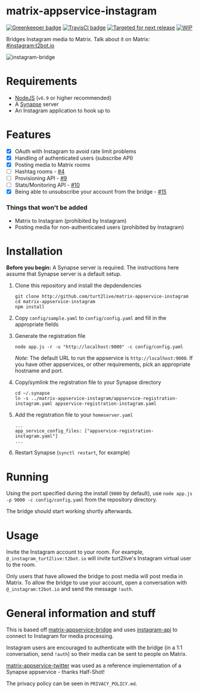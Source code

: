 # matrix-appservice-instagram

[![Greenkeeper badge](https://badges.greenkeeper.io/turt2live/matrix-appservice-instagram.svg)](https://greenkeeper.io/)
[![TravisCI badge](https://travis-ci.org/turt2live/matrix-appservice-instagram.svg?branch=master)](https://travis-ci.org/turt2live/matrix-appservice-instagram) 
[![Targeted for next release](https://badge.waffle.io/turt2live/matrix-appservice-instagram.png?label=sorted&title=Targeted+for+next+release)](https://waffle.io/turt2live/waffle-matrix?utm_source=badge)
[![WIP](https://badge.waffle.io/turt2live/matrix-appservice-instagram.png?label=wip&title=WIP)](https://waffle.io/turt2live/waffle-matrix?utm_source=badge)

Bridges Instagram media to Matrix. Talk about it on Matrix: [#instagram:t2bot.io](https://matrix.to/#/#instagram:t2bot.io)

![instagram-bridge](https://t2bot.io/_matrix/media/v1/download/t2l.io/NoXaWiWBsjtgmjZWmUjJYNfv)

# Requirements

* [NodeJS](https://nodejs.org/en/) (`v6.9` or higher recommended)
* A [Synapse](https://github.com/matrix-org/synapse) server
* An Instagram application to hook up to

# Features

* [x] OAuth with Instagram to avoid rate limit problems
* [x] Handling of authenticated users (subscribe API)
* [x] Posting media to Matrix rooms
* [ ] Hashtag rooms - [#4](https://github.com/turt2live/matrix-appservice-instagram/issues/4)
* [ ] Provisioning API - [#9](https://github.com/turt2live/matrix-appservice-instagram/issues/9)
* [ ] Stats/Monitoring API - [#10](https://github.com/turt2live/matrix-appservice-instagram/issues/10)
* [x] Being able to unsubscribe your account from the bridge - [#15](https://github.com/turt2live/matrix-appservice-instagram/issues/15)

### Things that won't be added

* Matrix to Instagram (prohibited by Instagram)
* Posting media for non-authenticated users (prohibited by Instagram)

# Installation

**Before you begin:** A Synapse server is required. The instructions here assume that Synapse server is a default setup.

1. Clone this repository and install the depdendencies
   ```
   git clone http://github.com/turt2live/matrix-appservice-instagram
   cd matrix-appservice-instagram
   npm install
   ```

2. Copy `config/sample.yaml` to `config/config.yaml` and fill in the appropriate fields
3. Generate the registration file
   ```
   node app.js -r -u "http://localhost:9000" -c config/config.yaml
   ```
   *Note:* The default URL to run the appservice is `http://localhost:9000`. If you have other appservices, or other requirements, pick an appropriate hostname and port.

4. Copy/symlink the registration file to your Synapse directory
   ```
   cd ~/.synapse
   ln -s ../matrix-appservice-instagram/appservice-registration-instagram.yaml appservice-registration-instagram.yaml
   ```

5. Add the registration file to your `homeserver.yaml`
   ```
   ...
   app_service_config_files: ["appservice-registration-instagram.yaml"]
   ...
   ```

6. Restart Synapse (`synctl restart`, for example)

# Running

Using the port specified during the install (`9000` by default), use `node app.js -p 9000 -c config/config.yaml` from the repository directory.

The bridge should start working shortly afterwards.

# Usage

Invite the Instagram account to your room. For example, `@_instagram_turt2live:t2bot.io` will invite turt2live's Instagram virtual user to the room.

Only users that have allowed the bridge to post media will post media in Matrix. To allow the bridge to use your account, open a conversation with `@_instagram:t2bot.io` and send the message `!auth`.

# General information and stuff

This is based off [matrix-appservice-bridge](https://github.com/matrix-org/matrix-appservice-bridge) and uses [instagram-api](https://www.npmjs.com/package/instagram-api) to connect to Instagram for media processing.

Instagram users are encouraged to authenticate with the bridge (in a 1:1 conversation, send `!auth`) so their media can be sent to people on Matrix.

[matrix-appservice-twitter](https://github.com/Half-Shot/matrix-appservice-twitter) was used as a reference implementation of a Synapse appservice - thanks Half-Shot!

The privacy policy can be seen in `PRIVACY_POLICY.md`.